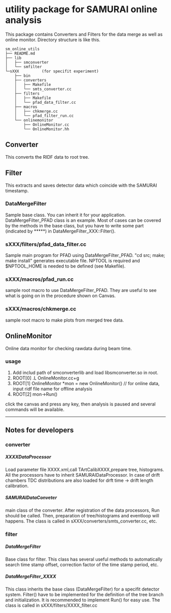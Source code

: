 # utility package for SAMURAI online analysis
This package contains Converters and Filters for the data merge as
well as online monitor. Directory structure is like this. 

```
sm_online_utils
├── README.md
├── lib
│   ├── smconverter
│   └── smfilter
└─sXXX          (for specifit experiment)
    ├── bin
    ├── converters
    │   ├── Makefile
    │   └── smts_converter.cc
    ├── filters
    │   ├── Makefile
    │   └── pfad_data_filter.cc
    ├── macros
    │   ├── chkmerge.cc
    │   └── pfad_filter_run.cc
    └── onlinemonitor
        ├── OnlineMonitor.cc
        └── OnlineMonitor.hh
```

## Converter
This converts the RIDF data to root tree.

## Filter
This extracts and saves detector data which coincide with the SAMURAI
timestamp.

### DataMergeFilter
Sample base class. You can inherit it for your application.
DataMergeFilter_PFAD class is an example. Most of cases can be covered
by the methods in the base class, but you have to write some part
(indicated by *****) in DataMergeFilter_XXX::Filter().

### sXXX/filters/pfad_data_filter.cc
Sample main program for PFAD using DataMergeFilter_PFAD. "cd src;
make; make install" generates executable file. NPTOOL is required and
$NPTOOL_HOME is needed to be defined (see Makefile).

### sXXX/macros/pfad_run.cc
sample root macro to use DataMergeFilter_PFAD. They are useful to see what
is going on in the procedure shown on Canvas. 

### sXXX/macros/chkmerge.cc
sample root macro to make plots from merged tree data.


## OnlineMonitor
Online data monitor for checking rawdata during beam time.

### usage
1. Add includ path of smconverterlib and load libsmconverter.so in root.
2. ROOT[0] .L OnlineMonitor.cc+g
3. ROOT[1] OnlineMonitor *mon = new OnlineMonitor() 
   // for online data, input ridf file name for offline analysis 
4. ROOT[2] mon->Run()

click the canvas and press any key, then analysis is paused and
several commands will be available.

- - -

## Notes for developers

### converter

##### XXXXDataProcessor
Load parameter file XXXX.xml,call TArtCalibXXXX,prepare tree,
histograms. All the processors have to inherit
SAMURAIDataProcessor. In case of drift chambers TDC distributions are
also loaded for drft time -> drift length calibration.

##### SAMURAIDataConveter
main class of the converter. After registration of the data
processors, Run should be called. Then, preparation of tree/histograms
and eventloop will happens. The class is called in
sXXX/converters/smts_converter.cc, etc.

### filter

##### DataMergeFilter
Base class for filter. This class has several useful methods to
automatically search time stamp offset, correction factor of the time
stamp period, etc. 

##### DataMergeFilter_XXXX
This class inherits the base class (DataMergeFilter) for a specifit
detector system. Filter() have to be implemented for the definition of
the tree branch and initialization. It is recommended to implement
Run() for easy use. The class is called in sXXX/filters/XXXX_filter.cc 
